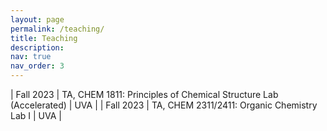 ```yaml
---
layout: page
permalink: /teaching/
title: Teaching
description:
nav: true
nav_order: 3
---
```


<style>
.tablelines table, .tablelines td, .tablelines th {
        border: 1px solid black;
        }
</style>



| Fall 2023 | TA, CHEM 1811: Principles of Chemical Structure Lab (Accelerated) | UVA |
| Fall 2023 | TA, CHEM 2311/2411: Organic Chemistry Lab I | UVA |
